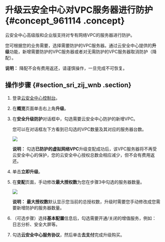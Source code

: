 # 升级云安全中心对VPC服务器进行防护 {#concept_961114 .concept}

云安全中心高级版和企业版支持对专有网络VPC的服务器进行防护。

您可根据您的业务需要，选择需要防护的VPC服务器。通过云安全中心提供的**升级**功能，新增需要防护的VPC服务器或者对无需防护的VPC服务器取消防护（降配）。

**说明：** 降配不会有费用返还，请谨慎操作，一旦完成不可恢复。

## 操作步骤 {#section_sri_zij_wnb .section}

1.  登录[云安全中心控制台](https://yundun.console.aliyun.com/?p=sas)。
2.  在**概览**页面单击右上角**升级**。
3.  在**安全升级防护**对话框中，勾选需要云安全中心防护的新增VPC。

    您可以在对话框左下方看到已勾选的VPC数量及其对应的服务器台数。

    ![](http://static-aliyun-doc.oss-cn-hangzhou.aliyuncs.com/assets/img/776372/156220624050669_zh-CN.png)

    **说明：** 勾选**已防护的虚拟网络VPC**升级变配成功后，该VPC服务器将不再受云安全中心的保护，您的云安全中心授权总数会相应减少，但不会有费用返还。

4.  单击**立即升级**。
5.  在**变配**页面，手动修改**最大授权数**为您在步骤3中勾选的服务器数量。

    ![](http://static-aliyun-doc.oss-cn-hangzhou.aliyuncs.com/assets/img/776372/156220624150705_zh-CN.png)

    **说明：** **最大授权数**默认显示您当前的总授权数，升级时需要您手动修改成您需要新增防护的服务器数量。

6.  （可选步骤）选择**基本配置**信息后，勾选需要开通/关闭的增值服务，例如：日志分析、安全大屏等。
7.  勾选**云安全中心服务协议**，然后单击**去支付**完成升级购买。

